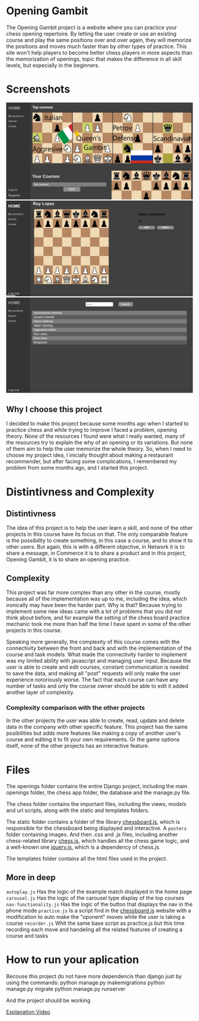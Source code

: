 # Opening Gambit

The Opening Gambit project is a website where you can practice your chess opening repertoire. By letting the user create or use an existing course and play the same positions over and over again, they will memorize the positions and moves much faster than by other types of practice. This site won't help players to become better chess players in more aspects than the memorization of openings, topic that makes the difference in all skill levels, but especially in the beginners.

# Screenshots
![Screenshot form the app](screenshots/openings1.JPG)
![Screenshot form the app x2](screenshots/openings2.JPG)
![Screenshot form the app x3](screenshots/Openings3.jpg)


## Why I choose this project
I decided to make this project because some months ago when I started to practice chess and while trying to improve I faced a problem, opening theory. None of the resources I found were what I really wanted, many of the resources try to explain the why of an opening or its variations. But none of them aim to help the user memorize the whole theory. So, when I need to choose my project idea, I inicially thought about making a restaurant recommender, but after facing some complications, I remembered my problem from some months ago, and I started this project. 

# Distintivness and Complexity

## Distintivness
The idea of this project is to help the user learn a skill, and none of the other projects in this course have its focus on that. The only comparable feature is the possibility to create something, in this case a course, and to show it to other users. But again, this is with a different objective, in Network it is to share a message, in Commerce it is to share a product and in this project, Opening Gambit, it is to share an opening practice. 

## Complexity
This project was far more complex than any other in the course, mostly because all of the implementation was up to me, including the idea, which ironically may have been the harder part. Why is that? Because trying to implement some new ideas came with a lot of problems that you did not think about before, and for example the setting of the chess board practice mechanic took me more than half the time I have spent in some of the other projects in this course. 

Speaking more generally, the complexity of this course comes with the connectivity between the front and back and with the implementation of the course and task models. What made the connectivity harder to implement was my limited ability with javascript and managing user input. Because the user is able to create and edit courses, constant communication is needed to save the data, and making all "post" requests will only make the user experience notoriously worse. The fact that each course can have any number of tasks and only the course owner should be able to edit it added another layer of complexity.

### Complexity comparison with the other projects
In the other projects the user was able to create, read, update and delete data in the company with other specific feature. This project has the same posibilities but adds more features like making a copy of another user's course and editing it to fit your own requirements. Or the game options itself, none of the other projects has an interactive feature. 

# Files
The openings folder contains the entire Django project, including the main openings folder, the chess app folder, the database and the manage.py file.

The chess folder contains the important files, including the views, models and url scripts, along with the static and templates folders.

The static folder contains a folder of the library [chessboard.js](https://chessboardjs.com), which is responsible for the chessboard being displayed and interactive. A `posters` folder containing images. And then .css and .js files, including another chess-related library [chess.js](https://github.com/jhlywa/chess.js), which handles all the chess game logic, and a well-known one [jquery.js](https://jquery.com), which is a dependency of chess.js.

The templates folder contains all the html files used in the project.

## More in deep

`autoplay.js` Has the logic of the example match displayed in the home page
`carousel.js` Has the logic of the carousel type display of the top courses
`nav-functionality.js` Has the logic of the button that displays the nav in the phone mode
`practice.js` Is a script find in the [chessboard.js](https://chessboardjs.com) website with a modification to auto make the "oponent" moves while the user is taking a course
`recorder.js` Whit the same base script as practice.js but this time recording each move and handeling all the related features of creating a course and tasks

# How to run your aplication
Becouse this project do not have more dependencis than django just by using the commands:
python manage.py makemigrations
python manage.py migrate
python manage.py runserver

And the project should be working

[Explanation Video](https://youtu.be/Il_Hw0q2z8I)
